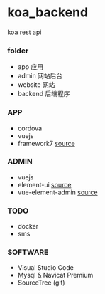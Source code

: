 # koa_backend
koa rest api 

### folder
- app 应用
- admin 网站后台
- website 网站
- backend 后端程序

### APP
- cordova
- vuejs
- framework7 [source](http://framework7.io)

### ADMIN 
- vuejs
- element-ui [source](http://element.eleme.io/)
- vue-element-admin [source](https://github.com/PanJiaChen/vue-element-admin)

### TODO
- docker
- sms

### SOFTWARE
- Visual Studio Code
- Mysql & Navicat Premium
- SourceTree (git)